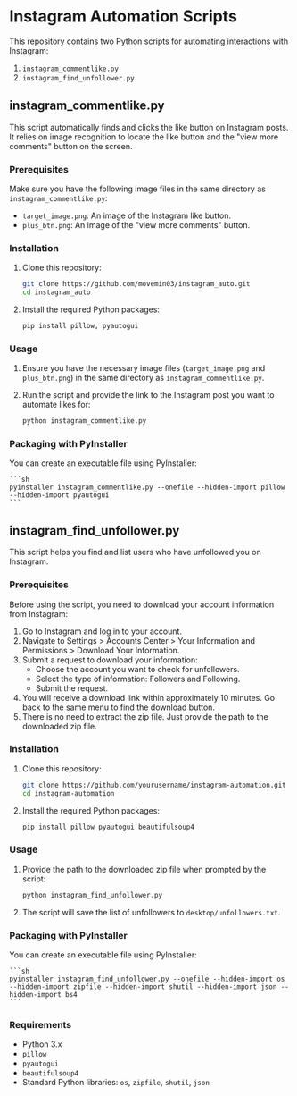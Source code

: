 # Instagram Automation Scripts

This repository contains two Python scripts for automating interactions with Instagram:

1. `instagram_commentlike.py`
2. `instagram_find_unfollower.py`

## instagram_commentlike.py

This script automatically finds and clicks the like button on Instagram posts. It relies on image recognition to locate the like button and the "view more comments" button on the screen.

### Prerequisites

Make sure you have the following image files in the same directory as `instagram_commentlike.py`:

- `target_image.png`: An image of the Instagram like button.
- `plus_btn.png`: An image of the "view more comments" button.

### Installation

1. Clone this repository:

    ```sh
    git clone https://github.com/movemin03/instagram_auto.git
    cd instagram_auto
    ```

2. Install the required Python packages:

    ```sh
    pip install pillow, pyautogui
    ```

### Usage

1. Ensure you have the necessary image files (`target_image.png` and `plus_btn.png`) in the same directory as `instagram_commentlike.py`.

2. Run the script and provide the link to the Instagram post you want to automate likes for:

    ```sh
    python instagram_commentlike.py
    ```

### Packaging with PyInstaller

You can create an executable file using PyInstaller:

    ```sh
    pyinstaller instagram_commentlike.py --onefile --hidden-import pillow --hidden-import pyautogui
    ```

## instagram_find_unfollower.py

This script helps you find and list users who have unfollowed you on Instagram.

### Prerequisites

Before using the script, you need to download your account information from Instagram:

1. Go to Instagram and log in to your account.
2. Navigate to Settings > Accounts Center > Your Information and Permissions > Download Your Information.
3. Submit a request to download your information:
    - Choose the account you want to check for unfollowers.
    - Select the type of information: Followers and Following.
    - Submit the request.
4. You will receive a download link within approximately 10 minutes. Go back to the same menu to find the download button.
5. There is no need to extract the zip file. Just provide the path to the downloaded zip file.

### Installation

1. Clone this repository:

    ```sh
    git clone https://github.com/yourusername/instagram-automation.git
    cd instagram-automation
    ```

2. Install the required Python packages:

    ```sh
    pip install pillow pyautogui beautifulsoup4
    ```

### Usage

1. Provide the path to the downloaded zip file when prompted by the script:

    ```sh
    python instagram_find_unfollower.py
    ```

2. The script will save the list of unfollowers to `desktop/unfollowers.txt`.

### Packaging with PyInstaller

You can create an executable file using PyInstaller:

    ```sh
    pyinstaller instagram_find_unfollower.py --onefile --hidden-import os --hidden-import zipfile --hidden-import shutil --hidden-import json --hidden-import bs4
    ```

### Requirements

- Python 3.x
- `pillow`
- `pyautogui`
- `beautifulsoup4`
- Standard Python libraries: `os`, `zipfile`, `shutil`, `json`

